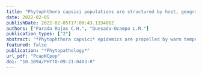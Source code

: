 ```yaml
---
title: "Phytophthora capsici populations are structured by host, geography, and fluopicolide sensitivity"
date: 2022-02-05
publishDate: 2022-02-05T17:00:43.133486Z
authors: ["Parada Rojas C.H.", "Quesada-Ocampo L.M."]
publication_types: ["2"]
abstract: "*Phytophthora capsici* epidemics are propelled by warm temperatures and wet conditions. With temperatures and inland flooding in many locations worldwide expected to rise as a result of global climate change, understanding of population structure can help to inform management of *P. capsici* in the field and prevent devastating epidemics. Thus, we investigated the effect of host crop, geographical origin, fungicide sensitivity, and mating type on shaping the population structure of *P. capsici* in the eastern U.S. Our fungicide in vitro assays identified the emergence of insensitive isolates for fluopicolide and mefenoxam. A set of 12 microsatellite markers proved informative to assign 157 *P. capsici* isolates to five distinct genetic clusters. Implementation of Bayesian structure, population differentiation, genetic diversity statistics, and index of association analysis, allowed us to identify population structure by host with some correspondence with genetic clusters for cucumber and squash isolates. We found weak population structure by state for geographically close isolates. In this study, we discovered that North Carolina populations stratify by fluopicolide sensitivity with insensitive isolates experiencing nonrandom mating. Our findings highlight the need for careful monitoring of local field populations, improve selection of relevant isolates for breeding efforts, and hypervigilant surveillance of resistance to different fungicides."
featured: false
publication: "*Phytopathology*"
url_pdf: "PcapNCpop"
doi: "10.1094/PHYTO-09-21-0403-R"
---
```

